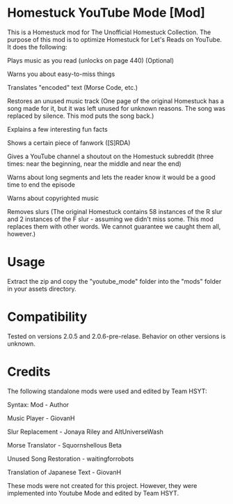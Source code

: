 # Homestuck YouTube Mode [Mod]
This is a Homestuck mod for The Unofficial Homestuck Collection. The purpose of this mod is to optimize Homestuck for Let's Reads on YouTube. It does the following:

Plays music as you read (unlocks on page 440) (Optional)

Warns you about easy-to-miss things

Translates "encoded" text (Morse Code, etc.)

Restores an unused music track (One page of the original Homestuck has a song made for it, but it was left unused for unknown reasons. The song was replaced by silence. This mod puts the song back.)

Explains a few interesting fun facts

Shows a certain piece of fanwork ([S]RDA)

Gives a YouTube channel a shoutout on the Homestuck subreddit (three times: near the beginning, near the middle and near the end)

Warns  about long segments and lets the reader know it would be a good time to end the episode

Warns about copyrighted music

Removes slurs (The original Homestuck contains 58 instances of the R slur and 2 instances of the F slur - assuming we didn't miss some. This mod replaces them with other words. We cannot guarantee we caught them all, however.)

# Usage
Extract the zip and copy the "youtube_mode" folder into the "mods" folder in your assets directory.

# Compatibility
Tested on versions 2.0.5 and 2.0.6-pre-relase. Behavior on other versions is unknown.

# Credits
The following standalone mods were used and edited by Team HSYT:

Syntax: Mod - Author

Music Player - GiovanH

Slur Replacement - Jonaya Riley and AltUniverseWash

Morse Translator - Squornshellous Beta

Unused Song Restoration - waitingforrobots

Translation of Japanese Text - GiovanH

These mods were not created for this project. However, they were implemented into Youtube Mode and edited by Team HSYT.
